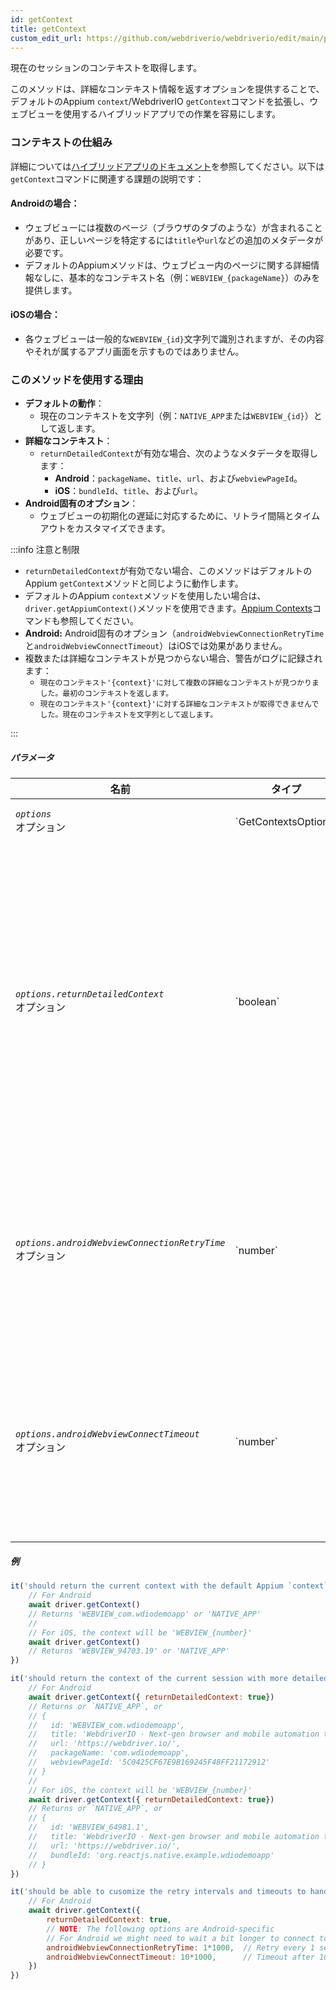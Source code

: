 ```yaml
---
id: getContext
title: getContext
custom_edit_url: https://github.com/webdriverio/webdriverio/edit/main/packages/webdriverio/src/commands/mobile/getContext.ts
---
```


現在のセッションのコンテキストを取得します。

このメソッドは、詳細なコンテキスト情報を返すオプションを提供することで、デフォルトのAppium `context`/WebdriverIO `getContext`コマンドを拡張し、ウェブビューを使用するハイブリッドアプリでの作業を容易にします。

### コンテキストの仕組み
詳細については[ハイブリッドアプリのドキュメント](/docs/api/mobile#hybrid-apps)を参照してください。以下は`getContext`コマンドに関連する課題の説明です：

#### Androidの場合：
- ウェブビューには複数のページ（ブラウザのタブのような）が含まれることがあり、正しいページを特定するには`title`や`url`などの追加のメタデータが必要です。
- デフォルトのAppiumメソッドは、ウェブビュー内のページに関する詳細情報なしに、基本的なコンテキスト名（例：`WEBVIEW_{packageName}`）のみを提供します。

#### iOSの場合：
- 各ウェブビューは一般的な`WEBVIEW_{id}`文字列で識別されますが、その内容やそれが属するアプリ画面を示すものではありません。

### このメソッドを使用する理由
- **デフォルトの動作**：
  - 現在のコンテキストを文字列（例：`NATIVE_APP`または`WEBVIEW_{id}`）として返します。
- **詳細なコンテキスト**：
  - `returnDetailedContext`が有効な場合、次のようなメタデータを取得します：
    - **Android**：`packageName`、`title`、`url`、および`webviewPageId`。
    - **iOS**：`bundleId`、`title`、および`url`。
- **Android固有のオプション**：
  - ウェブビューの初期化の遅延に対応するために、リトライ間隔とタイムアウトをカスタマイズできます。

:::info 注意と制限

- `returnDetailedContext`が有効でない場合、このメソッドはデフォルトのAppium `getContext`メソッドと同じように動作します。
- デフォルトのAppium `context`メソッドを使用したい場合は、`driver.getAppiumContext()`メソッドを使用できます。[Appium Contexts](/docs/api/appium#getappiumcontext)コマンドも参照してください。
- **Android:** Android固有のオプション（`androidWebviewConnectionRetryTime`と`androidWebviewConnectTimeout`）はiOSでは効果がありません。
- 複数または詳細なコンテキストが見つからない場合、警告がログに記録されます：
  - `現在のコンテキスト'{context}'に対して複数の詳細なコンテキストが見つかりました。最初のコンテキストを返します。`
  - `現在のコンテキスト'{context}'に対する詳細なコンテキストが取得できませんでした。現在のコンテキストを文字列として返します。`

:::

##### パラメータ

<table>
  <thead>
    <tr>
      <th>名前</th><th>タイプ</th><th>詳細</th>
    </tr>
  </thead>
  <tbody>
    <tr>
      <td><code><var>options</var></code><br /><span className="label labelWarning">オプション</span></td>
      <td>`GetContextsOptions`</td>
      <td>`getContext`オプション（省略可能）</td>
    </tr>
    <tr>
      <td><code><var>options.returnDetailedContext</var></code><br /><span className="label labelWarning">オプション</span></td>
      <td>`boolean`</td>
      <td>デフォルトでは、デフォルトのAppium `context` APIに基づいて、文字列のみのコンテキスト名を返します。詳細なコンテキスト情報を取得したい場合は、これを`true`に設定します。デフォルトは`false`です（省略可能）。</td>
    </tr>
    <tr>
      <td><code><var>options.androidWebviewConnectionRetryTime</var></code><br /><span className="label labelWarning">オプション</span></td>
      <td>`number`</td>
      <td>ウェブビューに接続するための各リトライ間の待機時間（ミリ秒）。デフォルトは`500`ミリ秒です（省略可能）。<br /><strong>ANDROIDのみ</strong></td>
    </tr>
    <tr>
      <td><code><var>options.androidWebviewConnectTimeout</var></code><br /><span className="label labelWarning">オプション</span></td>
      <td>`number`</td>
      <td>ウェブビューページが検出されるまでの最大待機時間（ミリ秒）。デフォルトは`5000`ミリ秒です（省略可能）。<br /><strong>ANDROIDのみ</strong></td>
    </tr>
  </tbody>
</table>

##### 例

```js title="default.test.js"
it('should return the current context with the default Appium `context` method', async () => {
    // For Android
    await driver.getContext()
    // Returns 'WEBVIEW_com.wdiodemoapp' or 'NATIVE_APP'
    //
    // For iOS, the context will be 'WEBVIEW_{number}'
    await driver.getContext()
    // Returns 'WEBVIEW_94703.19' or 'NATIVE_APP'
})

```

```js title="detailed.test.js"
it('should return the context of the current session with more detailed information', async () => {
    // For Android
    await driver.getContext({ returnDetailedContext: true})
    // Returns or `NATIVE_APP`, or
    // {
    //   id: 'WEBVIEW_com.wdiodemoapp',
    //   title: 'WebdriverIO · Next-gen browser and mobile automation test framework for Node.js | WebdriverIO',
    //   url: 'https://webdriver.io/',
    //   packageName: 'com.wdiodemoapp',
    //   webviewPageId: '5C0425CF67E9B169245F48FF21172912'
    // }
    //
    // For iOS, the context will be 'WEBVIEW_{number}'
    await driver.getContext({ returnDetailedContext: true})
    // Returns or `NATIVE_APP`, or
    // {
    //   id: 'WEBVIEW_64981.1',
    //   title: 'WebdriverIO · Next-gen browser and mobile automation test framework for Node.js | WebdriverIO',
    //   url: 'https://webdriver.io/',
    //   bundleId: 'org.reactjs.native.example.wdiodemoapp'
    // }
})

```

```js title="customize.retry.test.js"
it('should be able to cusomize the retry intervals and timeouts to handle delayed webview initialization', async () => {
    // For Android
    await driver.getContext({
        returnDetailedContext: true,
        // NOTE: The following options are Android-specific
        // For Android we might need to wait a bit longer to connect to the webview, so we can provide some additional options
        androidWebviewConnectionRetryTime: 1*1000,  // Retry every 1 second
        androidWebviewConnectTimeout: 10*1000,      // Timeout after 10 seconds
    })
})
```